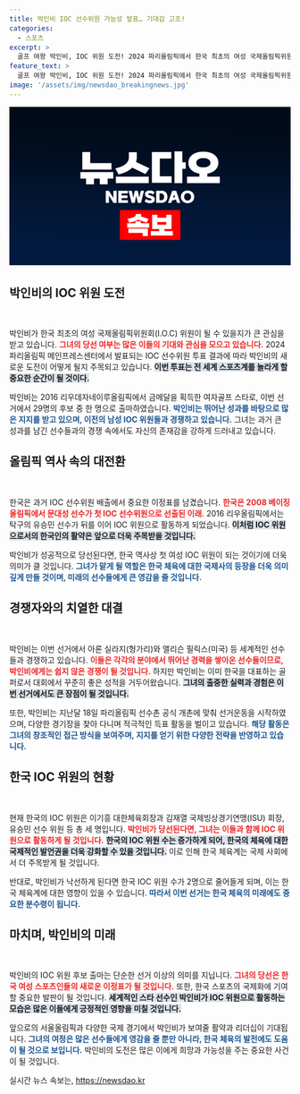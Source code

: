 ```yaml
---
title: 박인비 IOC 선수위원 가능성 발표… 기대감 고조!
categories:
  - 스포츠
excerpt: >
  골프 여왕 박인비, IOC 위원 도전! 2024 파리올림픽에서 한국 최초의 여성 국제올림픽위원회 위원으로 우뚝 설 수 있을까? 경쟁자들과의 치열한 각축전 속에서 그녀의 운명은? 클릭해서 확인하세요!
feature_text: >
  골프 여왕 박인비, IOC 위원 도전! 2024 파리올림픽에서 한국 최초의 여성 국제올림픽위원회 위원으로 우뚝 설 수 있을까? 경쟁자들과의 치열한 각축전 속에서 그녀의 운명은? 클릭해서 확인하세요!
image: '/assets/img/newsdao_breakingnews.jpg'
---
```


<p><img src="/assets/img/newsdao_breakingnews.jpg" alt="pcversion 속보" /></p>

<h2 data-ke-size="size26">박인비의 IOC 위원 도전</h2>

<p data-ke-size="size16">&nbsp;</p>

<p>박인비가 한국 최초의 여성 국제올림픽위원회(I.O.C) 위원이 될 수 있을지가 큰 관심을 받고 있습니다. <b><span style="color: #ee2323;">그녀의 당선 여부는 많은 이들의 기대와 관심을 모으고 있습니다.</span></b> 2024 파리올림픽 메인프레스센터에서 발표되는 IOC 선수위원 투표 결과에 따라 박인비의 새로운 도전이 어떻게 될지 주목되고 있습니다. <b><span style="background-color: #21538527;">이번 투표는 전 세계 스포츠계를 놀라게 할 중요한 순간이 될 것이다.</span></b> </p>

<p>박인비는 2016 리우데자네이루올림픽에서 금메달을 획득한 여자골프 스타로, 이번 선거에서 29명의 후보 중 한 명으로 출마하였습니다. <b><span style="color: #1a5490;">박인비는 뛰어난 성과를 바탕으로 많은 지지를 받고 있으며, 이전의 남성 IOC 위원들과 경쟁하고 있습니다.</span></b> 그녀는 과거 큰 성과를 남긴 선수들과의 경쟁 속에서도 자신의 존재감을 강하게 드러내고 있습니다.</p>

<h2 data-ke-size="size26">올림픽 역사 속의 대전환</h2>

<p data-ke-size="size16">&nbsp;</p>

<p>한국은 과거 IOC 선수위원 배출에서 중요한 이정표를 남겼습니다. <b><span style="color: #ee2323;">한국은 2008 베이징올림픽에서 문대성 선수가 첫 IOC 선수위원으로 선출된 이래.</span></b> 2016 리우올림픽에서는 탁구의 유승민 선수가 뒤를 이어 IOC 위원으로 활동하게 되었습니다. <b><span style="background-color: #21538527;">이처럼 IOC 위원으로서의 한국인의 활약은 앞으로 더욱 주목받을 것입니다.</span></b> </p>

<p>박인비가 성공적으로 당선된다면, 한국 역사상 첫 여성 IOC 위원이 되는 것이기에 더욱 의미가 클 것입니다. <b><span style="color: #1a5490;">그녀가 맡게 될 역할은 한국 체육에 대한 국제사의 등장을 더욱 의미 깊게 만들 것이며, 미래의 선수들에게 큰 영감을 줄 것입니다.</span></b></p>

<h2 data-ke-size="size26">경쟁자와의 치열한 대결</h2>

<p data-ke-size="size16">&nbsp;</p>

<p>박인비는 이번 선거에서 아론 실라지(헝가리)와 앨리슨 필릭스(미국) 등 세계적인 선수들과 경쟁하고 있습니다. <b><span style="color: #ee2323;">이들은 각각의 분야에서 뛰어난 경력을 쌓아온 선수들이므로, 박인비에게는 쉽지 않은 경쟁이 될 것입니다.</span></b> 하지만 박인비는 이미 한국을 대표하는 골퍼로서 대회에서 꾸준히 좋은 성적을 거두어왔습니다. <b><span style="background-color: #21538527;">그녀의 출중한 실력과 경험은 이번 선거에서도 큰 장점이 될 것입니다.</span></b></p>

<p>또한, 박인비는 지난달 18일 파리올림픽 선수촌 공식 개촌에 맞춰 선거운동을 시작하였으며, 다양한 경기장을 찾아 다니며 적극적인 득표 활동을 벌이고 있습니다. <b><span style="color: #1a5490;">해당 활동은 그녀의 창조적인 접근 방식을 보여주며, 지지를 얻기 위한 다양한 전략을 반영하고 있습니다.</span></b></p>

<h2 data-ke-size="size26">한국 IOC 위원의 현황</h2>

<p data-ke-size="size16">&nbsp;</p>

<p>현재 한국의 IOC 위원은 이기흥 대한체육회장과 김재열 국제빙상경기연맹(ISU) 회장, 유승민 선수 위원 등 총 세 명입니다. <b><span style="color: #ee2323;">박인비가 당선된다면, 그녀는 이들과 함께 IOC 위원으로 활동하게 될 것입니다.</span></b> <b><span style="background-color: #21538527;">한국의 IOC 위원 수는 증가하게 되어, 한국의 체육에 대한 국제적인 발언권을 더욱 강화할 수 있을 것입니다.</span></b> 이로 인해 한국 체육계는 국제 사회에서 더 주목받게 될 것입니다. </p>

<p>반대로, 박인비가 낙선하게 된다면 한국 IOC 위원 수가 2명으로 줄어들게 되며, 이는 한국 체육계에 대한 영향이 있을 수 있습니다. <b><span style="color: #1a5490;">따라서 이번 선거는 한국 체육의 미래에도 중요한 분수령이 됩니다.</span></b></p>

<h2 data-ke-size="size26">마치며, 박인비의 미래</h2>

<p data-ke-size="size16">&nbsp;</p>

<p>박인비의 IOC 위원 후보 출마는 단순한 선거 이상의 의미를 지닙니다. <b><span style="color: #ee2323;">그녀의 당선은 한국 여성 스포츠인들의 새로운 이정표가 될 것입니다.</span></b> 또한, 한국 스포츠의 국제화에 기여할 중요한 발판이 될 것입니다. <b><span style="background-color: #21538527;">세계적인 스타 선수인 박인비가 IOC 위원으로 활동하는 모습은 많은 이들에게 긍정적인 영향을 미칠 것입니다.</span></b> </p>

<p>앞으로의 서울올림픽과 다양한 국제 경기에서 박인비가 보여줄 활약과 리더십이 기대됩니다. <b><span style="color: #1a5490;">그녀의 여정은 많은 선수들에게 영감을 줄 뿐만 아니라, 한국 체육의 발전에도 도움이 될 것으로 보입니다.</span></b> 박인비의 도전은 많은 이에게 희망과 가능성을 주는 중요한 사건이 될 것입니다. </p>

<p data-ke-size="size16"></p>
실시간 뉴스 속보는, <a href="https://newsdao.kr" rel="dofollow">https://newsdao.kr</a>


